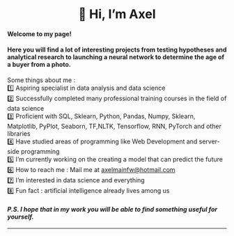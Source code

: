 <div align="center"> <h1>👋 Hi, I’m Axel </div>

#### Welcome to my page!
#### Here you will find a lot of interesting projects from testing hypotheses and analytical research to launching a neural network to determine the age of a buyer from a photo.

Some things about me :<br>
1️⃣ Aspiring specialist in data analysis and data science<br>
2️⃣ Successfully completed many professional training courses in the field of data science <br>
3️⃣ Proficient with SQL, Sklearn, Python, Pandas, Numpy, Sklearn, Matplotlib, PyPlot, Seaborn, TF,NLTK, Tensorflow, RNN, PyTorch and other libraries <br>
4️⃣ Have studied areas of programming like Web Development and server-side programming <br>
5️⃣ I’m currently working on the creating a model that can predict the future  <br>
6️⃣ How to reach me : Mail me at <a href="axelmainfw@hotmail.com">axelmainfw@hotmail.com</a><br>
7️⃣ I’m interested in data science and everything <br>
8️⃣ Fun fact : artificial intelligence already lives among us<br>
#### <i> P.S. I hope that in my work you will be able to find something useful for yourself.

<hr>
<!---
AxelVas/AxelVas is a ✨ special ✨ repository because its `README.md` (this file) appears on your GitHub profile.
You can click the Preview link to take a look at your changes.
--->
